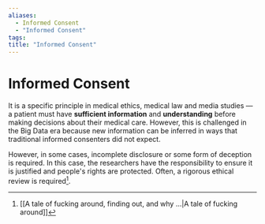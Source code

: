 ```yaml
---
aliases:
  - Informed Consent
  - "Informed Consent"
tags:
title: "Informed Consent"
---
```


# Informed Consent

It is a specific principle in medical ethics, medical law and media studies — a patient must have **sufficient information** and **understanding** before making decisions about their medical care. However, this is challenged in the Big Data era because new information can be inferred in ways that traditional informed consenters did not expect.

However, in some cases, incomplete disclosure or some form of deception is required. In this case, the researchers have the responsibility to ensure it is justified and people's rights are protected. Often, a rigorous ethical review is required[^1].

[^1]: [[A tale of fucking around, finding out, and why ...|A tale of fucking around]]